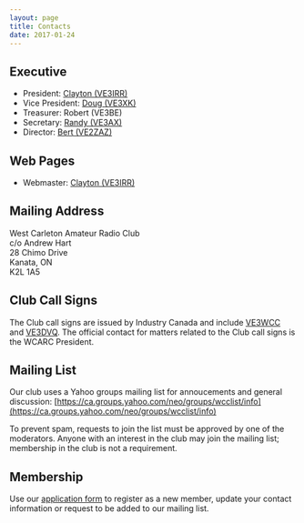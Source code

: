 ```yaml
---
layout: page
title: Contacts
date: 2017-01-24
---
```

## Executive
* President: [Clayton (VE3IRR)](mailto:argilo@gmail.com)
* Vice President: [Doug (VE3XK)](mailto:ve3xk@bell.net)
* Treasurer: Robert (VE3BE)
* Secretary: [Randy (VE3AX)](mailto:randynordlund@hotmail.com)
* Director: [Bert (VE2ZAZ)](mailto:ve2zaz@rac.ca)

## Web Pages
* Webmaster: [Clayton (VE3IRR)](mailto:argilo@gmail.com)

## Mailing Address
West Carleton Amateur Radio Club  
c/o Andrew Hart  
28 Chimo Drive  
Kanata, ON  
K2L 1A5

## Club Call Signs
The Club call signs are issued by Industry Canada and include
[VE3WCC](https://www.qrz.com/db/ve3wcc) and [VE3DVQ](https://www.qrz.com/db/ve3dvq).
The official contact for matters related to the Club call signs is the WCARC President.

## Mailing List
Our club uses a Yahoo groups mailing list for annoucements and general discussion:
[https://ca.groups.yahoo.com/neo/groups/wcclist/info](https://ca.groups.yahoo.com/neo/groups/wcclist/info)

To prevent spam, requests to join the list must be approved by one of the moderators.
Anyone with an interest in the club may join the mailing list; membership in the club
is not a requirement.

## Membership

Use our [application form](application.html) to register as a new member, update
your contact information or request to be added to our mailing list.
